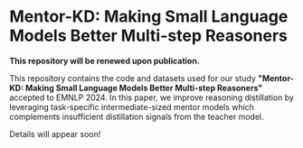 # Mentor-KD: Making Small Language Models Better Multi-step Reasoners

**This repository will be renewed upon publication.**

This repository contains the code and datasets used for our study **"Mentor-KD: Making Small Language Models Better Multi-step Reasoners"** accepted to EMNLP 2024. In this paper, we improve reasoning distillation by leveraging task-specific intermediate-sized mentor models which complements insufficient distillation signals from the teacher model.

Details will appear soon!
